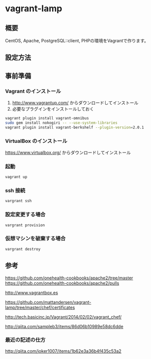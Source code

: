 vagrant-lamp
=============

## 概要

﻿CentOS, Apache, PostgreSQL::client, PHPの環境をVagrantで作ります。

## 設定方法

## 事前準備

### Vagrant のインストール

1. <http://www.vagrantup.com/> からダウンロードしてインストール
2. 必要なプラグインをインストールしておく

```sh
vagrant plugin install vagrant-omnibus
sudo gem install nokogiri -- --use-system-libraries
vagrant plugin install vagrant-berkshelf --plugin-version=2.0.1
```

### VirtualBox のインストール

<https://www.virtualbox.org/> からダウンロードしてインストール

### 起動

```sh
vagrant up
```

### ssh 接続

```sh
vargrant ssh
```

### 設定変更する場合

```sh
vargrant provision
```

### 仮想マシンを破棄する場合

```sh
vargrant destroy
```

## 参考

https://github.com/onehealth-cookbooks/apache2/tree/master
https://github.com/onehealth-cookbooks/apache2/pulls

http://www.vagrantbox.es

https://github.com/mattandersen/vagrant-lamp/tree/master/chef/certificates

http://tech.basicinc.jp/Vagrant/2014/02/02/vagrant_chef/

http://qiita.com/sampleb3/items/86d06b10989e58dc6dde

### 最近の記述の仕方
http://qiita.com/joker1007/items/1b62e3a36b4f435c53a2
